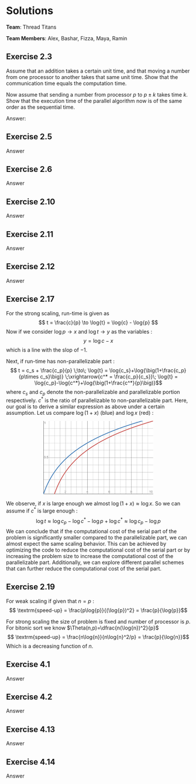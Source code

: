 # Solutions

**Team**: Thread Titans

**Team Members**: Alex, Bashar, Fizza, Maya, Ramin

## Exercise 2.3

Assume that an addition takes a certain unit time, and that moving a number from one processor to another takes that same unit time. Show that the communication time equals the computation time. 

Now assume that sending a number from processor $p$ to $p \pm k$ takes time $k$. Show that the execution time of the parallel algorithm now is of the same order as the sequential time.

Answer:

## Exercise 2.5

Answer

## Exercise 2.6

Answer

## Exercise 2.10

Answer

## Exercise 2.11

Answer

## Exercise 2.12

Answer

## Exercise 2.17

For the strong scaling, run-time is given as 
$$ t = \frac{c}{p} \to \log{t} = \log{c} - \log{p} $$
Now if we consider $\log{p}\to x$ and $\log{t} \to y$ as the variables :
$$ y = \log{c} - x$$
which is a line with the slop of $-1$.

Next, if run-time has non-parallelizable part :
$$ t = c_s + \frac{c_p}{p} \;\to\; \log{t} = \log{c_s}+\log{\big(1+\frac{c_p}{p\times c_s}\big)} \;\xrightarrow{c^* = \frac{c_p}{c_s}}\;   \log{t} = \log{c_p}-\log{c^*}+\log{\big(1+\frac{c^*}{p}\big)}$$
where $c_s$ and $c_p$ denote the non-parallelizable and parallelizable portion respectively. $c^*$ is the ratio of parallelizable to non-parallelizable part.  Here, our goal is to derive a similar expression as above under a certain assumption. Let us compare  $\log{\big(1+x\big)}$ (blue) and $\log{x}$ (red) :

<div style="text-align: center;">
    <img src="graph.png" alt="My Image" width="300">
</div>

We observe, if $x$ is large enough we almost $\log{\big(1+x\big)} \approx \log{x}$. So we can assume if $c^*$ is large enough :
$$ \log{t} \approx  \log{c_p}-\log{c^*} - \log{p}+\log{c^*} \approx  \log{c_p} - \log{p}$$
We can conclude that if the computational cost of the serial part of the problem is significantly smaller compared to the parallelizable part, we can almost expect the same scaling behavior. This can be achieved by optimizing the code to reduce the computational cost of the serial part or by increasing the problem size to increase the computational cost of the parallelizable part. Additionally, we can explore different parallel schemes that can further reduce the computational cost of the serial part.

## Exercise 2.19

For weak scaling if given that $n=p$ :
$$ \textrm{speed-up} = \frac{p\log{p}}{(\log{p})^2} = \frac{p}{\log{p}}$$

For strong scaling the size of problem is fixed and number of processor is $p$. For bitonic sort we know $\Theta(n,p)=\dfrac{n(\log{n})^2}{p}$
$$ \textrm{speed-up} = \frac{n\log{n}}{n\log{n}^2/p} = \frac{p}{\log{n}}$$
Which is a decreasing function of $n$.


## Exercise 4.1

Answer

## Exercise 4.2

Answer

## Exercise 4.13

Answer

## Exercise 4.14

Answer